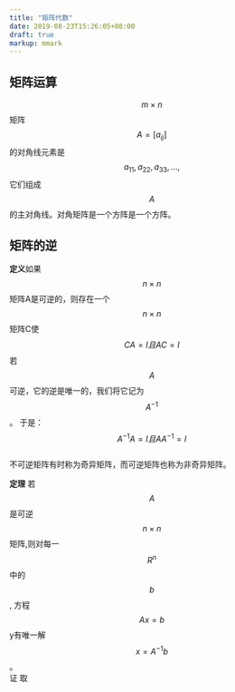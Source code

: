 ```yaml
---
title: "矩阵代数"  
date: 2019-08-23T15:26:05+08:00  
draft: true  
markup: mmark
---
```


## 矩阵运算
$$ m \times n $$矩阵$$ A=[a_{ij}]$$的对角线元素是$$a_{11}, a_{22}, a_{33},...,$$它们组成$$A$$的主对角线。对角矩阵是一个方阵是一个方阵。

## 矩阵的逆
**定义**如果$$n \times n$$矩阵A是可逆的，则存在一个$$n \times n$$矩阵C使
$$ CA = I 且  AC = I $$
若$$A$$可逆，它的逆是唯一的，我们将它记为$$A^{-1}$$。
于是：  
$$A^{-1}A=I 且 AA^{-1}=I$$  
不可逆矩阵有时称为奇异矩阵，而可逆矩阵也称为非奇异矩阵。

**定理** 若$$A$$是可逆$$n \times n$$矩阵,则对每一$$R^{n}$$中的$$b$$, 方程$$Ax=b$$y有唯一解$$x=A^{-1}b$$。  
证 取